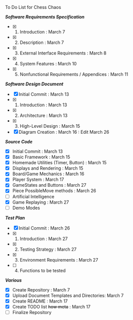 To Do List for Chess Chaos

***Software Requirements Specification***
- [x] 1. Introduction : March 7
- [x] 2. Description : March 7
- [x] 3. External Interface Requirements : March 8
- [x] 4. System Features : March 10
- [x] 5. Nonfunctional Requirements / Appendices : March 11

***Software Design Document***
- [x] Initial Commit : March 13
- [x] 1. Introduction : March 13
- [x] 2. Architecture : March 13
- [x] 3. High-Level Design : March 15
- [x] Diagram Creation : March 16 : Edit March 26

***Source Code***
- [x] Initial Commit : March 13
- [x] Basic Framework : March 15
- [x] Homemade Utilities (Timer, Button) : March 15
- [x] Displays and Rendering : March 15
- [x] Board/Game Mechanics : March 16
- [x] Player System : March 17
- [x] GameStates and Buttons : March 27
- [x] Piece PossibleMove methods : March 26
- [ ] Artificial Intelligence
- [x] Game Replaying : March 27
- [ ] Demo Modes

***Test Plan***
- [x] Initial Commit : March 26
- [x] 1. Introduction : March 27
- [x] 2. Testing Strategy : March 27
- [x] 3. Environment Requirements : March 27
- [ ] 4. Functions to be tested

***Various***
- [x] Create Repository : March 7
- [x] Upload Document Templates and Directories: March 7
- [x] Create README : March 17
- [x] Create TODO list ~~how meta~~ : March 17
- [ ] Finalize Repository

